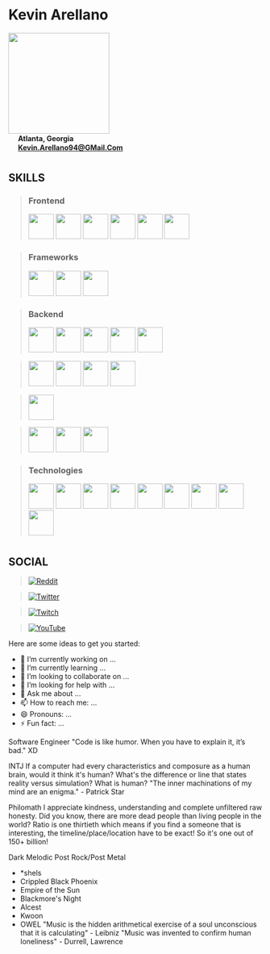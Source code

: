<div>
    <h1><b>Kevin Arellano</b></h1>
    <img
        src="https://i.redd.it/snoovatar/avatars/5597ed49-0ba1-4d47-9cf3-6685f8d2ab04.png"
        width="200"
    />
</div>

<div>
    <img src="https://cdn-icons-png.flaticon.com/512/684/684908.png" width="15" />
    <span><b>Atlanta, Georgia</b></span>
</div>

<div>
    <img src="https://cdn-icons-png.flaticon.com/512/5968/5968534.png" width="15" />
    <span>
        <a href="mailto:Kevin.Arellano94@GMail.Com">
            <b>Kevin.Arellano94@GMail.Com</b>
        </a>
    </span>
</div>

#

## **SKILLS**

> ### Frontend
> <img src="https://cdn.jsdelivr.net/gh/devicons/devicon/icons/react/react-original.svg" width = "50"/>
> <img src="https://cdn.jsdelivr.net/gh/devicons/devicon/icons/angularjs/angularjs-original.svg" width = "50"/>
> <img src="https://cdn.jsdelivr.net/gh/devicons/devicon/icons/ruby/ruby-original.svg" width = "50"/>
> <img src="https://cdn.jsdelivr.net/gh/devicons/devicon/icons/scala/scala-original.svg" width = "50"/>
> <img src="https://cdn.jsdelivr.net/gh/devicons/devicon/icons/rust/rust-plain.svg" width = "50"/>
> <img src="https://cdn.jsdelivr.net/gh/devicons/devicon/icons/kotlin/kotlin-original.svg" width = "50"/>

> ### Frameworks
> <img src="https://cdn.jsdelivr.net/gh/devicons/devicon/icons/nextjs/nextjs-original.svg" width = "50"/>
> <img src="https://cdn.jsdelivr.net/gh/devicons/devicon/icons/rails/rails-plain.svg" width = "50"/>
> <img src="https://cdn.jsdelivr.net/gh/devicons/devicon/icons/django/django-plain.svg" width = "50"/>

> ### Backend
> <img src="https://cdn.jsdelivr.net/gh/devicons/devicon/icons/python/python-original.svg" width = "50"/>
> <img src="https://cdn.jsdelivr.net/gh/devicons/devicon/icons/dotnetcore/dotnetcore-original.svg" width = "50"/>
> <img src="https://cdn.jsdelivr.net/gh/devicons/devicon/icons/csharp/csharp-original.svg" width = "50"/>
> <img src="https://cdn.jsdelivr.net/gh/devicons/devicon/icons/nodejs/nodejs-original.svg" width = "50"/>
> <img src="https://cdn.jsdelivr.net/gh/devicons/devicon/icons/php/php-original.svg" width = "50"/>

> <img src="https://cdn.jsdelivr.net/gh/devicons/devicon/icons/postgresql/postgresql-original.svg" width = "50"/>
> <img src="https://cdn.jsdelivr.net/gh/devicons/devicon/icons/mysql/mysql-original.svg" width = "50"/>
> <img src="https://cdn.jsdelivr.net/gh/devicons/devicon/icons/oracle/oracle-original.svg" width = "50"/>
> <img src="https://cdn.jsdelivr.net/gh/devicons/devicon/icons/graphql/graphql-plain.svg" width = "50"/>

> <img src="https://cdn.jsdelivr.net/gh/devicons/devicon/icons/fastapi/fastapi-original.svg" width = "50"/>

> <img src="https://cdn.jsdelivr.net/gh/devicons/devicon/icons/azure/azure-original.svg" width = "50"/>
> <img src="https://cdn.jsdelivr.net/gh/devicons/devicon/icons/github/github-original.svg" width = "50"/>
> <img src="https://cdn.jsdelivr.net/gh/devicons/devicon/icons/bitbucket/bitbucket-original.svg" width = "50"/>

> ### Technologies
> <img src="https://cdn.jsdelivr.net/gh/devicons/devicon/icons/jira/jira-original.svg" width = "50"/>
> <img src="https://cdn.jsdelivr.net/gh/devicons/devicon/icons/docker/docker-original.svg" width = "50"/>
> <img src="https://cdn.jsdelivr.net/gh/devicons/devicon/icons/godot/godot-original.svg" width = "50"/>
> <img src="https://cdn.jsdelivr.net/gh/devicons/devicon/icons/heroku/heroku-original.svg" width = "50"/>
> <img src="https://cdn.jsdelivr.net/gh/devicons/devicon/icons/kubernetes/kubernetes-plain.svg" width = "50"/>
> <img src="https://cdn.jsdelivr.net/gh/devicons/devicon/icons/terraform/terraform-original.svg" width = "50"/>
> <img src="https://cdn.jsdelivr.net/gh/devicons/devicon/icons/unity/unity-original.svg" width = "50"/>
> <img src="https://cdn.jsdelivr.net/gh/devicons/devicon/icons/unrealengine/unrealengine-original.svg" width = "50"/>
> <img src="https://cdn.jsdelivr.net/gh/devicons/devicon/icons/intellij/intellij-original.svg" width = "50"/>


#

## **SOCIAL**

> [![Reddit](https://img.shields.io/reddit/user-karma/combined/KevinArellano94?style=for-the-badge)](https://www.reddit.com/user/KevinArellano94)

> [![Twitter](https://img.shields.io/twitter/follow/KevArellano94?style=for-the-badge)](https://twitter.com/KevArellano94)

> [![Twitch](https://img.shields.io/twitch/status/kevinarellano94?style=for-the-badge)](https://www.twitch.tv/kevinarellano94)

> [![YouTube](https://img.shields.io/youtube/channel/views/UClHn2FuUnrxXW07eJCYfazw?style=for-the-badge)](https://www.youtube.com/KevinArellano)

Here are some ideas to get you started:

- 🔭 I’m currently working on ...
- 🌱 I’m currently learning ...
- 👯 I’m looking to collaborate on ...
- 🤔 I’m looking for help with ...
- 💬 Ask me about ...
- 📫 How to reach me: ...
- 😄 Pronouns: ...
- ⚡ Fun fact: ...

Software Engineer
"Code is like humor. When you have to explain it, it’s bad." XD

INTJ
If a computer had every characteristics and composure as a human brain, would it think it's human?  What's the difference or line that states reality versus simulation?  What is human?
"The inner machinations of my mind are an enigma." - Patrick Star

Philomath
I appreciate kindness, understanding and complete unfiltered raw honesty.
Did you know, there are more dead people than living people in the world?  Ratio is one thirtieth which means if you find a someone that is interesting, the timeline/place/location have to be exact!  So it's one out of 150+ billion!

Dark Melodic Post Rock/Post Metal
 - *shels
 - Crippled Black Phoenix
 - Empire of the Sun
 - Blackmore's Night
 - Alcest
 - Kwoon
 - OWEL
"Music is the hidden arithmetical exercise of a soul unconscious that it is calculating" - Leibniz
"Music was invented to confirm human loneliness" - Durrell, Lawrence

